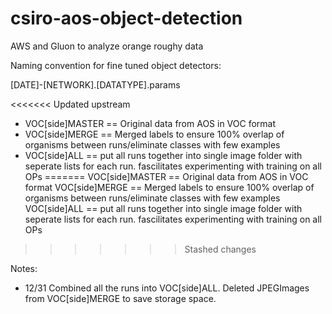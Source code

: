 # csiro-aos-object-detection
AWS and Gluon to analyze orange roughy data

Naming convention for fine tuned object detectors: 

[DATE]-[NETWORK].[DATATYPE].params

<<<<<<< Updated upstream
- VOC[side]MASTER == Original data from AOS in VOC format
- VOC[side]MERGE == Merged labels to ensure 100% overlap of organisms between runs/eliminate classes with few examples
- VOC[side]ALL == put all runs together into single image folder with seperate lists for each run. fascilitates experimenting with training on all OPs
=======
VOC[side]MASTER == Original data from AOS in VOC format
VOC[side]MERGE == Merged labels to ensure 100% overlap of organisms between runs/eliminate classes with few examples
VOC[side]ALL == put all runs together into single image folder with seperate lists for each run. fascilitates experimenting with training on all OPs
>>>>>>> Stashed changes

Notes:
- 12/31 Combined all the runs into VOC[side]ALL. Deleted JPEGImages from VOC[side]MERGE to save storage space.